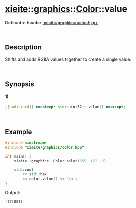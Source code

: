 # [xieite](../../../../../xieite.md)\:\:[graphics](../../../../../graphics.md)\:\:[Color](../../../color.md)\:\:value
Defined in header [<xieite/graphics/color.hpp>](../../../../../../include/xieite/graphics/color.hpp)

&nbsp;

## Description
Shifts and adds RGBA values together to create a single value.

&nbsp;

## Synopsis
#### 1)
```cpp
[[nodiscard]] constexpr std::uint32_t value() noexcept;
```

&nbsp;

## Example
```cpp
#include <iostream>
#include "xieite/graphics/color.hpp"

int main() {
    xieite::graphics::Color color(255, 127, 0);

    std::cout
        << std::hex
        << color.value() << '\n';
}
```
Output:
```
ff7f00ff
```
